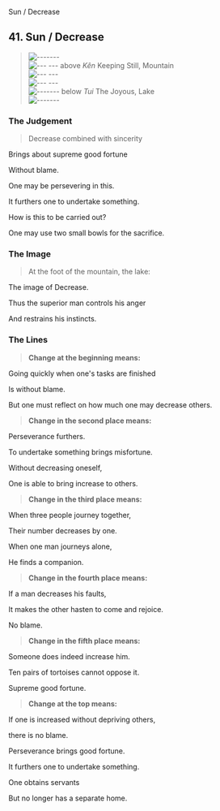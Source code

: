 Sun / Decrease
## 41. Sun / Decrease
> ![-------](../images/yangU.gif)   
> ![--- ---](../images/yinU.gif) above _Kên_ Keeping Still, Mountain  
> ![--- ---](../images/yinU.gif)   
> ![--- ---](../images/yinU.gif)   
> ![-------](../images/yangU.gif) below _Tui_ The Joyous, Lake  
> ![-------](../images/yangU.gif)
### The Judgement
> Decrease combined with sincerity  
> 
 Brings about supreme good fortune  
> 
 Without blame.  
> 
 One may be persevering in this.  
> 
 It furthers one to undertake something.  
> 
 How is this to be carried out?  
> 
 One may use two small bowls for the sacrifice.
### The Image
> At the foot of the mountain, the lake:  
> 
 The image of Decrease.  
> 
 Thus the superior man controls his anger  
> 
 And restrains his instincts.
### The Lines

 > **Change at the beginning means:**  
> 
 Going quickly when one's tasks are finished  
> 
 Is without blame.  
> 
 But one must reflect on how much one may decrease others.
 > **Change in the second place means:**  
> 
 Perseverance furthers.  
> 
 To undertake something brings misfortune.  
> 
 Without decreasing oneself,  
> 
 One is able to bring increase to others.
 > **Change in the third place means:**  
> 
 When three people journey together,  
> 
 Their number decreases by one.  
> 
 When one man journeys alone,  
> 
 He finds a companion.
 > **Change in the fourth place means:**  
> 
 If a man decreases his faults,  
> 
 It makes the other hasten to come and rejoice.  
> 
 No blame.
 > **Change in the fifth place means:**  
> 
 Someone does indeed increase him.  
> 
 Ten pairs of tortoises cannot oppose it.  
> 
 Supreme good fortune.
 > **Change at the top means:**  
> 
 If one is increased without depriving others,  
> 
 there is no blame.  
> 
 Perseverance brings good fortune.  
> 
 It furthers one to undertake something.  
> 
 One obtains servants  
> 
 But no longer has a separate home.



